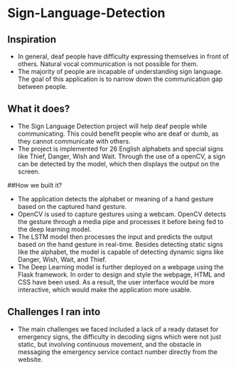 # Sign-Language-Detection

## Inspiration
- In general, deaf people have difficulty expressing themselves in front of others. Natural vocal communication is not possible for them. 
- The majority of people are incapable of understanding sign language. The goal of this application is to narrow down the communication gap between people. 

## What it does?
- The Sign Language Detection project will help deaf people while communicating. This could benefit people who are deaf or dumb, as they cannot communicate with others.
- The project is implemented for 26 English alphabets and special signs like Thief, Danger, Wish and Wait. Through the use of a openCV, a sign can be detected by the model, which then displays the output on the screen.

##How we built it?
- The application detects the alphabet or meaning of a hand gesture based on the captured hand gesture. 
- OpenCV is used to capture gestures using a webcam. OpenCV detects the gesture through a media pipe and processes it before being fed to the deep learning model.
- The LSTM model then processes the input and predicts the output based on the hand gesture in real-time. Besides detecting static signs like the alphabet, the model is capable of detecting dynamic signs like Danger, Wish, Wait, and Thief. 
- The Deep Learning model is further deployed on a webpage using the Flask framework. In order to design and style the webpage, HTML and CSS have been used. As a result, the user interface would be more interactive, which would make the application more usable. 

## Challenges I ran into
- The main challenges we faced included a lack of a ready dataset for emergency signs, the difficulty in decoding signs which were not just static, but involving continuous movement, and the obstacle in messaging the emergency service contact number directly from the website.
